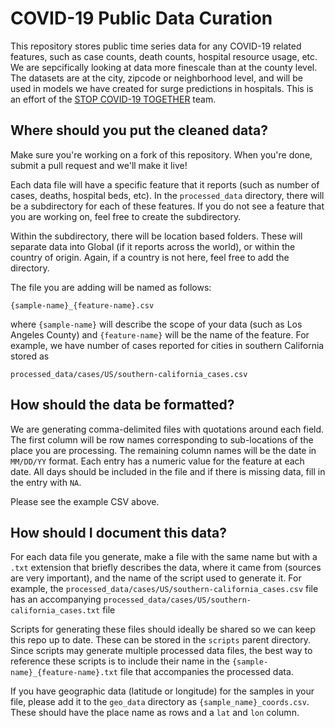 # COVID-19 Public Data Curation

This repository stores public time series data for any COVID-19 related features, such as case counts, death counts, hospital resource usage, etc. We are sepcifically looking at data more finescale than at the county level. The datasets are at the city, zipcode or neighborhood level, and will be used in models we have created for surge predictions in hospitals. This is an effort of the [STOP COVID-19 TOGETHER](https://stopcovid19together.org) team.

## Where should you put the cleaned data?

Make sure you're working on a fork of this repository. When you're done, submit a pull request and we'll make it live!

Each data file will have a specific feature that it reports (such as number of cases, deaths, hospital beds, etc). In the `processed_data` directory, there will be a subdirectory for each of these features. 
If you do not see a feature that you are working on, feel free to create the subdirectory.

Within the subdirectory, there will be location based folders. These will separate data into Global (if it reports across the world), or within the country of origin. Again, if a country is not here, feel free to add
the directory.

The file you are adding will be named as follows:

`{sample-name}_{feature-name}.csv`

where `{sample-name}` will describe the scope of your data (such as Los Angeles County) and `{feature-name}` will be the name of the feature. For example, we have 
number of cases reported for cities in southern California stored as

`processed_data/cases/US/southern-california_cases.csv`

## How should the data be formatted?

We are generating comma-delimited files with quotations around each field. The first column will be row names corresponding to sub-locations of the place you are processing. The remaining column names will
be the date in `MM/DD/YY` format. Each entry has a numeric value for the feature at each date. All days should be included in the file and if there is missing data, fill in the entry with `NA`. 

Please see the example CSV above.

## How should I document this data?

For each data file you generate, make a file with the same name but with a `.txt` extension that briefly describes the data, where it came from (sources are very important), and the name of the script used to generate it.
For example, the `processed_data/cases/US/southern-california_cases.csv` file has an accompanying `processed_data/cases/US/southern-california_cases.txt` file

Scripts for generating these files should ideally be shared so we can keep this repo up to date. These can be stored in the `scripts` parent directory. Since scripts may generate multiple processed data files, the best way to reference these scripts is to include their name in the `{sample-name}_{feature-name}.txt` file that accompanies the processed data.

If you have geographic data (latitude or longitude) for the samples in your file, please add it to the `geo_data` directory as `{sample_name}_coords.csv`. These should have the place name as rows and a `lat` and `lon` column.  
